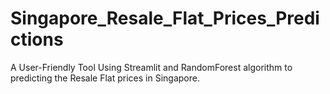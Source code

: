 # Singapore_Resale_Flat_Prices_Predictions
A User-Friendly Tool Using Streamlit and RandomForest algorithm to predicting the Resale Flat prices in Singapore.
